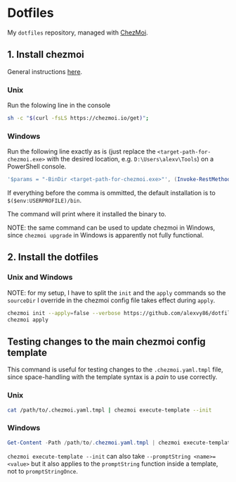 # Dotfiles

My `dotfiles` repository, managed with [ChezMoi](https://www.chezmoi.io/).

## 1. Install chezmoi

General instructions [here](https://www.chezmoi.io/install/).

### Unix

Run the folowing line in the console

```bash
sh -c "$(curl -fsLS https://chezmoi.io/get)";
```

### Windows

Run the following line exactly as is (just replace the `<target-path-for-chezmoi.exe>` with the desired location, e.g. `D:\Users\alexv\Tools`) on a PowerShell console.

```PowerShell
'$params = "-BinDir <target-path-for-chezmoi.exe>"', (Invoke-RestMethod -UseBasicParsing https://chezmoi.io/get.ps1) | powershell -Command - ;
```

If everything before the comma is ommitted, the default installation is to `$($env:USERPROFILE)/bin`.

The command will print where it installed the binary to.

NOTE: the same command can be used to update chezmoi in Windows, since `chezmoi upgrade` in Windows is apparently not fully functional.

## 2. Install the dotfiles

### Unix and Windows

NOTE: for my setup, I have to split the `init` and the `apply` commands so the `sourceDir` I override in the chezmoi config file takes effect during `apply`.

```bash
chezmoi init --apply=false --verbose https://github.com/alexvy86/dotfiles.git
chezmoi apply
```

## Testing changes to the main chezmoi config template

This command is useful for testing changes to the `.chezmoi.yaml.tmpl` file, since space-handling with the template syntax is a *pain* to use correctly.

### Unix

```bash
cat /path/to/.chezmoi.yaml.tmpl | chezmoi execute-template --init
```

### Windows

```PowerShell
Get-Content -Path /path/to/.chezmoi.yaml.tmpl | chezmoi execute-template --init
```

`chezmoi execute-template --init` can also take `--promptString <name>=<value>` but it also applies to the `promptString` function inside a template, not to `promptStringOnce`.
